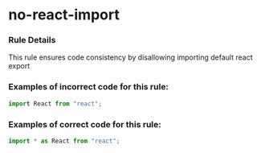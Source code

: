 # no-react-import

### Rule Details

This rule ensures code consistency by disallowing importing default react export

### Examples of **incorrect** code for this rule:

```js
import React from "react";
```

### Examples of **correct** code for this rule:

```js
import * as React from "react";
```

